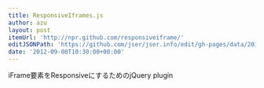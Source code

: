 ```yaml
---
title: ResponsiveIframes.js
author: azu
layout: post
itemUrl: 'http://npr.github.com/responsiveiframe/'
editJSONPath: 'https://github.com/jser/jser.info/edit/gh-pages/data/2012/09/index.json'
date: '2012-09-08T10:30:00+00:00'
---
```

iFrame要素をResponsiveにするためのjQuery plugin
